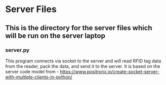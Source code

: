 # Server Files

## This is the directory for the server files which will be run on the server laptop

### server.py

This program connects via socket to the server and will read RFID tag data
from the reader, pack the data, and send it to the server. It is based on
the server code model from - https://www.positronx.io/create-socket-server-with-multiple-clients-in-python/
